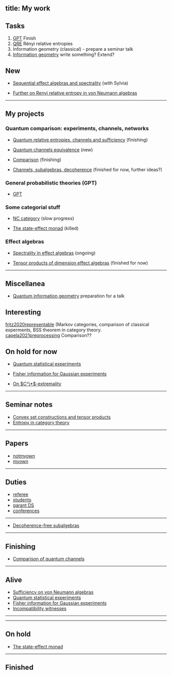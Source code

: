 title: My work
---



## Tasks

1. [GPT](PROJECT_gpt) Finish     
1. [QRE](NEW_qre) Rényi relative entropies    
1. Information geometry (classical) - prepare a seminar talk    
1. [Information geometry](MISC_qig) write something? Extend?




## New

* [Sequential effect algebras and spectrality](NEW_seas)  (with Sylvia)

* [Further on Renyi relative entropy in von Neumann algebras](NEW_qre)

---

## My projects

### Quantum comparison: experiments, channels, networks

* [Quantum relative entropies, channels and sufficiency](PROJECT_qre) (finishing)

* [Quantum channels equivalence](PROJECT_channel_equivalence) (new)
 
* [Comparison](PROJECT_comparison) (finishing)

* [Channels, subalgebras, decoherence](PROJECT_decoherence) (finished for now, further ideas?)


### General probabilistic theories (GPT)

* [GPT](PROJECT_gpt)

### Some categorial stuff

* [NC category](PROJECT_nc) (slow progress)

* [The state-effect monad](state-effect) (killed)


### Effect algebras


* [Spectrality in effect algebras](PROJECT_spectral)  (ongoing)

* [Tensor products of dimension effect algebras](PROJECT_tensor) (finished for now)


---

## Miscellanea

* [Quantum information geometry](MISC_qig) preparation for a talk


## Interesting

[fritz2020representable](fritz2020representable)    (Markov categories, comparison of classical experments, BSS theorem in category theory.    
[capela2021preprocessing](capela2021preprocessing)   Comparison??


## On hold for now

* [Quantum statistical experiments](experiment)

* [Fisher information for Gaussian experiments](fisher)


* [On $C^\*$-extremality](cextremal)


---


## Seminar notes 

* [Convex set constructions and tensor products](seminar_convex)
* [Entropy in category theory](seminar_entropy)

---


## Papers

* [notmyown](notmyown)
* [myown](myown)

---

## Duties 

* [referee](referee)
* [students](students)
* [garant DS](DT_garant)    
* [conferences](conferences)

---



* [Decoherence-free subalgebras](decoherence)

---

## Finishing


* [Comparison of quantum channels](comparison)

---

## Alive

* [Sufficiency on von Neumann algebras](sufficiency)
* [Quantum statistical experiments](experiment)
* [Fisher information for Gaussian experiments](fisher)
* [Incompatibility witnesses](witnesses)
---

---

## On hold

* [The state-effect monad](state-effect)

---

## Finished
